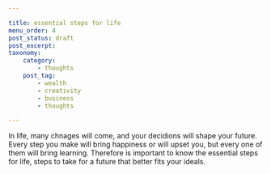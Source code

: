 ```yaml
---

title: essential steps for life
menu_order: 4
post_status: draft
post_excerpt:  
taxonomy:
    category:
        - thoughts
    post_tag:
        - wealth
        - creativity
        - business
        - thoughts

---
```


In life, many chnages will come, and your decidions will shape your future. Every step you make will bring happiness or will upset you, but every one of them will bring learning. Therefore is important to know the essential steps for life, steps to take for a future that better fits your ideals.

